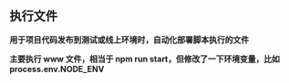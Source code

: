 ## 执行文件

**用于项目代码发布到测试或线上环境时，自动化部署脚本执行的文件**

**主要执行 www 文件，相当于 npm run start，但修改了一下环境变量，比如 process.env.NODE_ENV**
